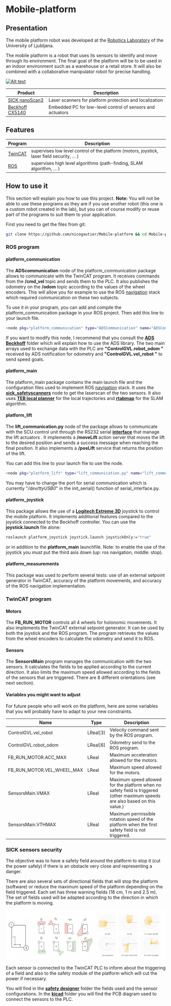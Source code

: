 # Mobile-platform

## Presentation

The mobile platform robot was developed at the [Robotics Laboratory](https://robolab.si/) of the University of Ljubljana.

The mobile platform is a robot that uses its sensors to identify and move through its environment. The final goal of the platform will be to be used in an indoor environment such as a warehouse or a retail store. It will also be combined with a collaborative manipulator robot for precise handling.

[![Alt text](https://img.youtube.com/vi/F0u8bdqzKDY/0.jpg)](https://www.youtube.com/watch?v=F0u8bdqzKDY)


| Product | Description |
| ------ | ------ |
|[SICK nanoScan3](https://www.sick.com/hk/en/safety-laser-scanners/safety-laser-scanners/nanoscan3/nans3-caaz30an1/p/p653980?ff_data=JmZmX2lkPXA2NTM5ODAmZmZfbWFzdGVySWQ9cDY1Mzk4MCZmZl90aXRsZT1OQU5TMy1DQUFaMzBBTjEmZmZfcXVlcnk9JmZmX3Bvcz0xJmZmX29yaWdQb3M9MSZmZl9wYWdlPTEmZmZfcGFnZVNpemU9MjQmZmZfb3JpZ1BhZ2VTaXplPTI0JmZmX3NpbWk9OTcuMA==)| Laser scanners for platform protection and localization|
|[ Beckhoff CX5140 ](https://www.beckhoff.com/en-us/products/ipc/embedded-pcs/cx5100-intel-atom/cx5140.html)|Embedded PC for low-level control of sensors and actuators|


## Features

| Program | Description |
| ------ | ------ | 
|[TwinCAT](https://www.beckhoff.com/en-en/products/automation/twincat/?pk_campaign=AdWords-AdWordsSearch-TwinCAT_EN&pk_kwd=twincat&gclid=EAIaIQobChMI4qSCndXt9wIVCZBoCR0AcgaeEAAYASAAEgLjsvD_BwE)| supervises low level control of the platform (motors, joystick, laser field security, ... ) |  
|[ROS](https://www.ros.org/)| supervises high level algorithms (path-finding, SLAM algorithm, ... ) |

## How to use it

This section will explain you how to use this project.
**Note:** You will not be able to use these programs as they are if you use another robot (this one is a custom robot created in the lab), but you can of course modify or reuse part of the programs to suit them to your application.   

First you need to get the files from git:
```sh
git clone https://github.com/nicogautier/Mobile-platform && cd Mobile-platform
```

### ROS program

#### platform_communication
The **ADScommunication** node of the platform\_communication package allows to communicate with the TwinCAT program. It receives commands from the **/cmd\_vel** topic and sends them to the PLC. It also publishes the odometry on the **/odom** topic according to the values of the wheel encoders. This will allow you for example to use the ROS [navigation](https://wiki.ros.org/navigation) stack which required communication on these two subjects.

To use it in your program, you can add and compile the platform_communication package in your ROS project. Then add this line to your launch file.  

```sh
<node pkg="platform_communication" type="ADSCommunication" name="ADSCommunication"/>
```

If you want to modify this node, I recommend that you consult the [**ADS Beckhoff**](ADS&#32;Beckhoff/) folder which will explain how to use the ADS library. The two main arrays used to exchange data with the PLC are **"ControlGVL.robot\_odom "** received by ADS notification for odometry and **"ControlGVL.vel\_robot "** to send speed goals.

#### platform_main
The platform\_main package contains the main launch file and the configuration files used to implement ROS [navigation](https://wiki.ros.org/navigation) stack. It uses the [**sick\_safetyscanners**](https://wiki.ros.org/sick_safetyscanners) node to get the laserscan of the two sensors. It also uses [**TEB local planner**](https://wiki.ros.org/teb_local_planner) for the local trajectories and [**rtabmap**](http://wiki.ros.org/rtabmap_ros) for the SLAM algorithm.

#### platform_lift

The **lift_communication.py** node of the package allows to communicate with the SCU control unit through the RS232 serial [**interface**](https://medialibrary.ewellix.com/asset/16222) that manage the lift actuators . It implements a **/moveLift** action server that moves the lift to the desired position and sends a success message when reaching the final position. It also implements a **/posLift** service that returns the position of the lift.


You can add this line to your launch file to use the node. 
```sh
<node pkg="platform_lift" type="lift_communication.py" name="lift_communication"/>
```
You may have to change the port for serial communication which is currently "*/dev/ttyUSB0*" in the init_serial() function of serial_interface.py. 


#### platform_joystick

This package allows the use of a [**Logitech Extreme 3D**](https://www.logitechg.com/fr-fr/products/space/extreme-3d-pro-joystick.942-000031.html) joystick to control the mobile platform. It implements additional features compared to the joystick connected to the Beckhoff controller. You can use the **joystick.launch** file alone:

```sh
roslaunch platform_joystick joystick.launch joystickOnly:="true"
```

or in addition to the **platform_main** launchfile. Note: to enable the use of the joystick you must put the third axis down (up: ros navigation, middle: stop).


#### platform_measurements

This package was used to perform several tests: use of an external setpoint generator in TwinCAT, accuracy of the platform movements, and accuracy of the ROS navigation implementation.  

### TwinCAT program

#### Motors

The **FB_RUN_MOTOR** controls all 4 wheels for holonomic movements. It also implements the TwinCAT external setpoint generator. It can be used by both the joystick and the ROS program. The program retrieves the values from the wheel encoders to calculate the odometry and send it to ROS.


#### Sensors
The **SensorsMain** program manages the communication with the two sensors. It calculates the fields to be applied according to the current direction. It also limits the maximum speed allowed according to the fields of the sensors that are triggered. There are 8 different orientations (see next section).

#### Variables you might want to adjust

For future people who will work on the platform, here are some variables that you will probably have to adapt to your new constraints.

| Name| Type | Description |
|------|------|------|
|ControlGVL.vel_robot| LReal[3]| Velocity command sent by the ROS program.|
|ControlGVL.robot_odom|LReal[6]|Odometry send to the ROS program.|
|FB_RUN_MOTOR.ACC_MAX| LReal| Maximum acceleration allowed for the motors.|
|FB_RUN_MOTOR.VEL_WHEEL_MAX|LReal|Maximum speed allowed for the motors.|
|SensorsMain.VMAX|LReal|Maximum speed allowed for the platform when no safety field is triggered (other maximum speeds are also based on this value.)|
|SensorsMain.VTHMAX|LReal|Maximum permissible rotation speed of the platform when the first safety field is not triggered.|


### SICK sensors security
The objective was to have a safety field around the platform to stop it (cut the power safely) if there is an obstacle very close and representing a danger. 

There are also several sets of directional fields that will stop the platform (software) or reduce the maximum speed of the platform depending on the field triggered. Each set has three warning fields (18 cm, 1 m and 2.5 m). The set of fields used will be adapted according to the direction in which the platform is moving.

![plot](safety&#32;designer/fields.png)


Each sensor is connected to the TwinCAT PLC to inform about the triggering of a field and also to the safety module of the platform which will cut the power if necessary.

You will find in the [**safety designer**](safety&#32;designer/) folder the fields used and the sensor configurations. In the [**kicad**](kicad/) folder you will find the PCB diagram used to connect the sensors to the PLC.
